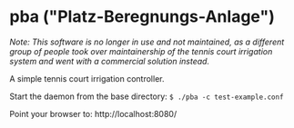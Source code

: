 pba ("Platz-Beregnungs-Anlage")
===============================

*Note: This software is no longer in use and not maintained, as a different group of people took over maintainership of the tennis court irrigation system and went with a commercial solution instead.*

A simple tennis court irrigation controller.

Start the daemon from the base directory:
`$ ./pba -c test-example.conf`

Point your browser to:
http://localhost:8080/
